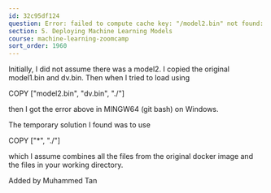 ```yaml
---
id: 32c95df124
question: Error: failed to compute cache key: "/model2.bin" not found: not found
section: 5. Deploying Machine Learning Models
course: machine-learning-zoomcamp
sort_order: 1960
---
```


Initially, I did not assume there was a model2. I copied the original model1.bin and dv.bin. Then when I tried to load using

COPY ["model2.bin", "dv.bin", "./"]

then I got the error above in MINGW64 (git bash) on Windows.

The temporary solution I found was to use

COPY ["*", "./"]

which I assume combines all the files from the original docker image and the files in your working directory.

Added by Muhammed Tan

